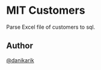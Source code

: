 # MIT Customers

Parse Excel file of customers to sql.

## Author

[@danikarik](https://github.com/danikarik)